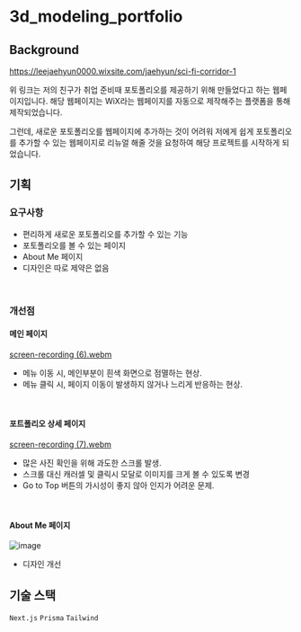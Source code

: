 # 3d_modeling_portfolio

## Background
https://leejaehyun0000.wixsite.com/jaehyun/sci-fi-corridor-1

위 링크는 저의 친구가 취업 준비때 포토폴리오를 제공하기 위해 만들었다고 하는 웹페이지입니다. 해당 웹페이지는 WiX라는 웹페이지를 자동으로 제작해주는 플랫폼을 통해 제작되었습니다. 

그런데, 새로운 포토폴리오를 웹페이지에 추가하는 것이 어려워 저에게 쉽게 포토폴리오를 추가할 수 있는 웹페이지로 리뉴얼 해줄 것을 요청하여 해당 프로젝트를 시작하게 되었습니다.

## 기획

### 요구사항
- 편리하게 새로운 포토폴리오를 추가할 수 있는 기능
- 포토폴리오를 볼 수 있는 페이지
- About Me 페이지
- 디자인은 따로 제약은 없음

<br>

### 개선점

#### 메인 페이지
[screen-recording (6).webm](https://github.com/seoJunPyo/3d_modeling_portfolio/assets/114892495/0b7dcd32-b77d-4aa0-908d-9cdf6010f960)

- 메뉴 이동 시, 메인부분이 흰색 화면으로 점멸하는 현상.
- 메뉴 클릭 시, 페이지 이동이 발생하지 않거나 느리게 반응하는 현상.

<br>

#### 포트폴리오 상세 페이지
[screen-recording (7).webm](https://github.com/seoJunPyo/3d_modeling_portfolio/assets/114892495/0e38121c-cad6-4031-af21-757ca15840dd)
- 많은 사진 확인을 위해 과도한 스크롤 발생.
- 스크롤 대신 캐러셀 및 클릭시 모달로 이미지를 크게 볼 수 있도록 변경
- Go to Top 버튼의 가시성이 좋지 않아 인지가 어려운 문제.

<br>

#### About Me 페이지
![image](https://github.com/seoJunPyo/3d_modeling_portfolio/assets/114892495/0f7216ba-e238-45b5-bb05-821a9a548a06)
- 디자인 개선

## 기술 스택
`Next.js` `Prisma` `Tailwind`